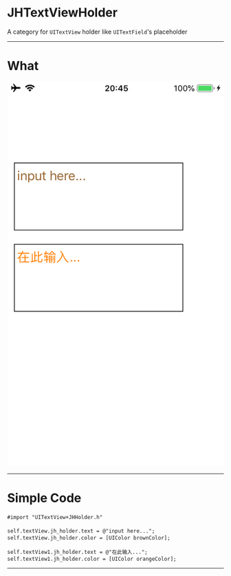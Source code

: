 # JHTextViewHolder
A category for `UITextView` holder like `UITextField`'s placeholder

---

# What
![img](https://github.com/xjh093/JHTextViewHolder/blob/master/Screen%20Shot%202020-08-18%20at%208.45.52%20PM.png)

---

# Simple Code
```
#import "UITextView+JHHolder.h"

self.textView.jh_holder.text = @"input here...";
self.textView.jh_holder.color = [UIColor brownColor];

self.textView1.jh_holder.text = @"在此输入...";
self.textView1.jh_holder.color = [UIColor orangeColor];
```

---
